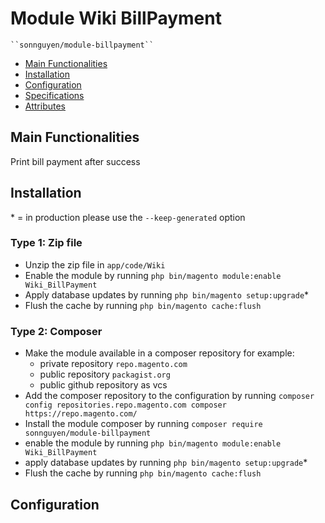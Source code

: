 # Module Wiki BillPayment

    ``sonnguyen/module-billpayment``

- [Main Functionalities](#markdown-header-main-functionalities)
- [Installation](#markdown-header-installation)
- [Configuration](#markdown-header-configuration)
- [Specifications](#markdown-header-specifications)
- [Attributes](#markdown-header-attributes)


## Main Functionalities
Print bill payment after success

## Installation
\* = in production please use the `--keep-generated` option

### Type 1: Zip file

- Unzip the zip file in `app/code/Wiki`
- Enable the module by running `php bin/magento module:enable Wiki_BillPayment`
- Apply database updates by running `php bin/magento setup:upgrade`\*
- Flush the cache by running `php bin/magento cache:flush`

### Type 2: Composer

- Make the module available in a composer repository for example:
    - private repository `repo.magento.com`
    - public repository `packagist.org`
    - public github repository as vcs
- Add the composer repository to the configuration by running `composer config repositories.repo.magento.com composer https://repo.magento.com/`
- Install the module composer by running `composer require sonnguyen/module-billpayment`
- enable the module by running `php bin/magento module:enable Wiki_BillPayment`
- apply database updates by running `php bin/magento setup:upgrade`\*
- Flush the cache by running `php bin/magento cache:flush`


## Configuration
